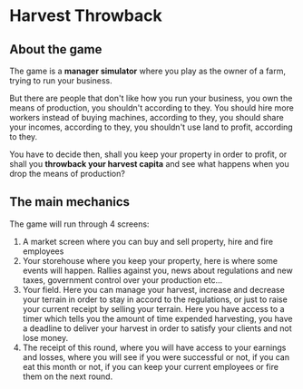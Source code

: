 # Harvest Throwback

## About the game

The game is a **manager simulator** where you play as the owner of a farm, trying to run your business.

But there are people that don't like how you run your business, you own the means of production, you shouldn't according to they. You should hire more workers instead of buying machines, according to they, you should share your incomes, according to they, you shouldn't use land to profit, according to they.

You have to decide then, shall you keep your property in order to profit, or shall you **throwback your harvest capita** and see what happens when you drop the means of production?

## The main mechanics

The game will run through 4 screens:
1. A market screen where you can buy and sell property, hire and fire employees
2. Your storehouse where you keep your property, here is where some events will happen. Rallies against you, news about regulations and new taxes, government control over your production etc...
3. Your field. Here you can manage your harvest, increase and decrease your terrain in order to stay in accord to the regulations, or just to raise your current receipt by selling your terrain. Here you have access to a timer which tells you the amount of time expended harvesting, you have a deadline to deliver your harvest in order to satisfy your clients and not lose money.
4. The receipt of this round, where you will have access to your earnings and losses, where you will see if you were successful or not, if you can eat this month or not, if you can keep your current employees or fire them on the next round.
